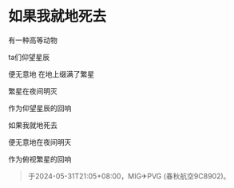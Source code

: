 # 如果我就地死去

有一种高等动物

ta们仰望星辰

便无意地 在地上缀满了繁星

繁星在夜间明灭

作为仰望星辰的回响

如果我就地死去

便无意地在夜间明灭

作为俯视繁星的回响

> 于2024-05-31T21:05+08:00，MIG✈PVG (春秋航空9C8902)。
